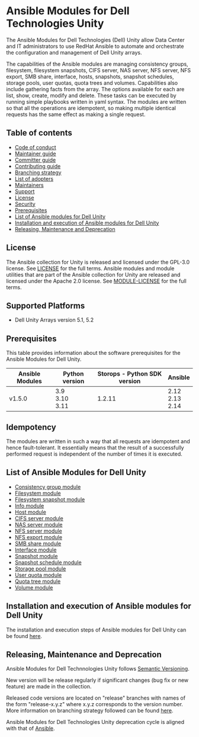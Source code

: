 # Ansible Modules for Dell Technologies Unity

The Ansible Modules for Dell Technologies (Dell) Unity allow Data Center and IT administrators to use RedHat Ansible to automate and orchestrate the configuration and management of Dell Unity arrays.

The capabilities of the Ansible modules are managing consistency groups, filesystem, filesystem snapshots, CIFS server, NAS server, NFS server, NFS export, SMB share, interface, hosts, snapshots, snapshot schedules, storage pools, user quotas, quota trees and volumes. Capabilities also include gathering facts from the array. The options available for each are list, show, create, modify and delete. These tasks can be executed by running simple playbooks written in yaml syntax. The modules are written so that all the operations are idempotent, so making multiple identical requests has the same effect as making a single request.

## Table of contents

* [Code of conduct](https://github.com/dell/ansible-unity/blob/1.5.0/docs/CODE_OF_CONDUCT.md)
* [Maintainer guide](https://github.com/dell/ansible-unity/blob/1.5.0/docs/MAINTAINER_GUIDE.md)
* [Committer guide](https://github.com/dell/ansible-unity/blob/1.5.0/docs/COMMITTER_GUIDE.md)
* [Contributing guide](https://github.com/dell/ansible-unity/blob/1.5.0/docs/CONTRIBUTING.md)
* [Branching strategy](https://github.com/dell/ansible-unity/blob/1.5.0/docs/BRANCHING.md)
* [List of adopters](https://github.com/dell/ansible-unity/blob/1.5.0/docs/ADOPTERS.md)
* [Maintainers](https://github.com/dell/ansible-unity/blob/1.5.0/docs/MAINTAINERS.md)
* [Support](https://github.com/dell/ansible-unity/blob/1.5.0/docs/SUPPORT.md)
* [License](#license)
* [Security](https://github.com/dell/ansible-unity/blob/1.5.0/docs/SECURITY.md)
* [Prerequisites](#prerequisites)
* [List of Ansible modules for Dell Unity](#list-of-ansible-modules-for-dell-unity)
* [Installation and execution of Ansible modules for Dell Unity](#installation-and-execution-of-ansible-modules-for-dell-unity)
* [Releasing, Maintenance and Deprecation](#releasing-maintenance-and-deprecation)

## License
The Ansible collection for Unity is released and licensed under the GPL-3.0 license. See [LICENSE](https://github.com/dell/ansible-unity/blob/1.5.0/LICENSE) for the full terms. Ansible modules and module utilities that are part of the Ansible collection for Unity are released and licensed under the Apache 2.0 license. See [MODULE-LICENSE](https://github.com/dell/ansible-unity/blob/1.5.0/MODULE-LICENSE) for the full terms.

## Supported Platforms
  * Dell Unity Arrays version 5.1, 5.2

## Prerequisites
This table provides information about the software prerequisites for the Ansible Modules for Dell Unity.

| **Ansible Modules** | **Python version** | **Storops - Python SDK version** | **Ansible** |
|---------------------|--------------------|----------------------------------|-------------|
| v1.5.0 | 3.9 <br> 3.10 <br> 3.11 | 1.2.11 | 2.12 <br> 2.13 <br> 2.14|

## Idempotency
The modules are written in such a way that all requests are idempotent and hence fault-tolerant. It essentially means that the result of a successfully performed request is independent of the number of times it is executed.

## List of Ansible Modules for Dell Unity
  * [Consistency group module](https://github.com/dell/ansible-unity/blob/1.5.0/docs/Product%20Guide.md#consistency-group-module)
  * [Filesystem module](https://github.com/dell/ansible-unity/blob/1.5.0/docs/Product%20Guide.md#file-system-module)
  * [Filesystem snapshot module](https://github.com/dell/ansible-unity/blob/1.5.0/docs/Product%20Guide.md#filesystem-snapshot-module)
  * [Info module](https://github.com/dell/ansible-unity/blob/1.5.0/docs/Product%20Guide.md#info-module)
  * [Host module](https://github.com/dell/ansible-unity/blob/1.5.0/docs/Product%20Guide.md#host-module)
  * [CIFS server module](https://github.com/dell/ansible-unity/blob/1.5.0/docs/Product%20Guide.md#cifs-server-module)
  * [NAS server module](https://github.com/dell/ansible-unity/blob/1.5.0/docs/Product%20Guide.md#nas-server-module)
  * [NFS server module](https://github.com/dell/ansible-unity/blob/1.5.0/docs/Product%20Guide.md#nfs-server-module)
  * [NFS export module](https://github.com/dell/ansible-unity/blob/1.5.0/docs/Product%20Guide.md##nfs-module)
  * [SMB share module](https://github.com/dell/ansible-unity/blob/1.5.0/docs/Product%20Guide.md#smb-share-module)
  * [Interface module](https://github.com/dell/ansible-unity/blob/1.5.0/docs/Product%20Guide.md#interface-module)
  * [Snapshot module](https://github.com/dell/ansible-unity/blob/1.5.0/docs/Product%20Guide.md#snapshot-module)
  * [Snapshot schedule module](https://github.com/dell/ansible-unity/blob/1.5.0/docs/Product%20Guide.md#snapshot-schedule-module)
  * [Storage pool module](https://github.com/dell/ansible-unity/blob/1.5.0/docs/Product%20Guide.md#storage-pool-module)
  * [User quota module](https://github.com/dell/ansible-unity/blob/1.5.0/docs/Product%20Guide.md#user-quota-module)
  * [Quota tree module ](https://github.com/dell/ansible-unity/blob/1.5.0/docs/Product%20Guide.md#quota-tree-module)
  * [Volume module](https://github.com/dell/ansible-unity/blob/1.5.0/docs/Product%20Guide.md#volume-module)

## Installation and execution of Ansible modules for Dell Unity

The installation and execution steps of Ansible modules for Dell Unity can be found [here](https://github.com/dell/ansible-unity/blob/1.5.0/docs/INSTALLATION.md).

## Releasing, Maintenance and Deprecation

Ansible Modules for Dell Technnologies Unity follows [Semantic Versioning](https://semver.org/).

New version will be release regularly if significant changes (bug fix or new feature) are made in the collection.

Released code versions are located on "release" branches with names of the form "release-x.y.z" where x.y.z corresponds to the version number. More information on branching strategy followed can be found [here](https://github.com/dell/ansible-unity/blob/1.5.0/docs/BRANCHING.md).

Ansible Modules for Dell Technologies Unity deprecation cycle is aligned with that of [Ansible](https://docs.ansible.com/ansible/latest/dev_guide/module_lifecycle.html).
